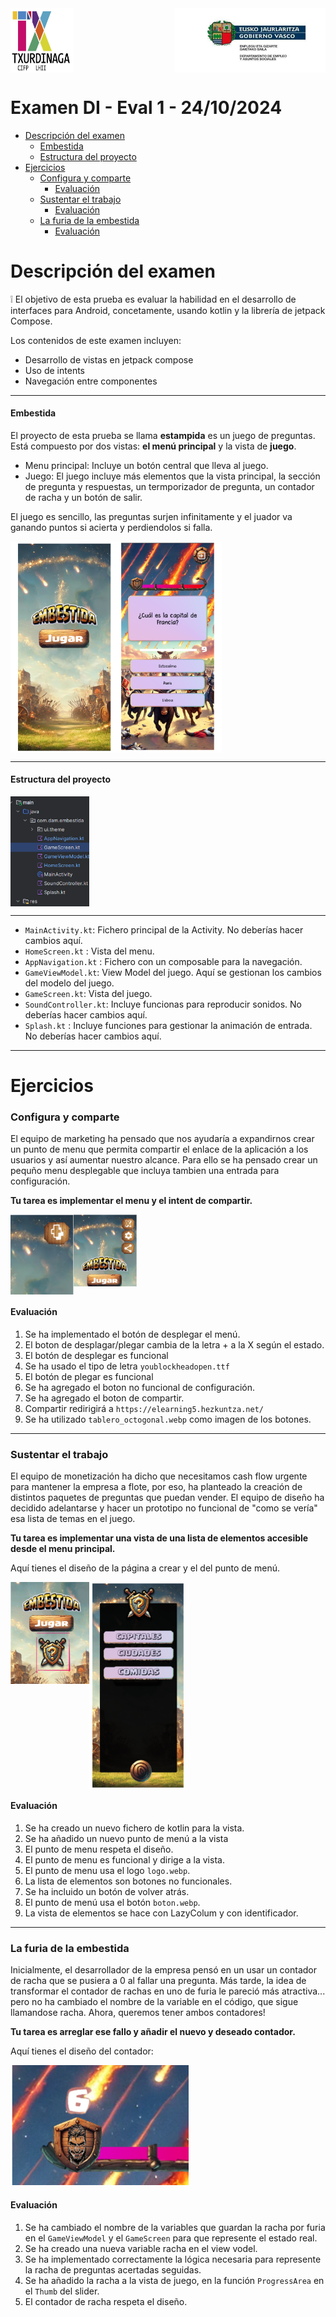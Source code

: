 <div style="display: flex; justify-content: space-between;">
  <img src="image-1.png" alt="alt text" style="width: 20%;">
  <img src="logoEusko.png" alt="alt text" style="width: 48%;">
</div>

# Examen DI - Eval 1 - 24/10/2024

- [Descripción del examen](#descripción-del-examen)
  - [Embestida](#embestida)
  - [Estructura del proyecto](#estructura-del-proyecto)
- [Ejercicios](#ejercicios)
    - [Configura y comparte](#configura-y-comparte)
        - [Evaluación](#evaluación)
    - [Sustentar el trabajo](#sustentar-el-trabajo)
        - [Evaluación](#evaluación-1)
    - [La furia de la embestida](#la-furia-de-la-embestida)
        - [Evaluación](#evaluación-2)

# Descripción del examen

:grey_exclamation: El objetivo de esta prueba es evaluar la habilidad en el desarrollo de interfaces para Android, concetamente, usando kotlin y la librería de jetpack Compose.

Los contenidos de este examen incluyen:
- Desarrollo de vistas en jetpack compose
- Uso de intents
- Navegación entre componentes


---
#### Embestida

El proyecto de esta prueba se llama **estampida** es un juego de preguntas. Está compuesto por dos vistas: **el menú principal** y la vista de **juego**.
- Menu principal: Incluye un botón central que lleva al juego.
- Juego: El juego incluye más elementos que la vista principal, la sección de pregunta y respuestas, un termporizador de pregunta, un contador de racha y un botón de salir.

El juego es sencillo, las preguntas surjen infinitamente y el juador va ganando puntos si acierta y perdiendolos si falla.


<div style="display: flex; justify-content: space-between;">
  <img src="estampida.png" alt="alt text" style="width: 67%;">
</div>


---

#### Estructura del proyecto

<div style="display: flex; justify-content: left;">
  <img src="image-5.png" alt="alt text" style="width: 25%; height: 25%">
</div>

---

- `MainActivity.kt`: Fichero principal de la Activity. No deberías hacer cambios aquí.
- `HomeScreen.kt` : Vista del menu.
- `AppNavigation.kt` : Fichero con un composable para la navegación.
- `GameViewModel.kt`: View Model del juego. Aquí se gestionan los cambios del modelo del juego.
- `GameScreen.kt`: Vista del juego.
- `SoundController.kt`: Incluye funcionas para reproducir sonidos. No deberías hacer cambios aquí.
- `Splash.kt` : Incluye funciones para gestionar la animación de entrada. No deberías hacer cambios aquí.


---

# Ejercicios

### Configura y comparte

El equipo de marketing ha pensado que nos ayudaría a expandirnos crear un punto de menu que permita compartir el enlace de la aplicación a los usuarios y así aumentar nuestro alcance. Para ello se ha pensado crear un pequño menu desplegable que incluya tambien una entrada para configuración.

**Tu tarea es implementar el menu y el intent de compartir.**

<div style="display: flex; justify-content: left;">
  <img src="image-11.png" alt="alt text" style="width: 20%; height: 20%">
    <img src="image-10.png" alt="alt text"  style="width: 20%; height: 20%">
</div>

#### Evaluación
1. Se ha implementado el botón de desplegar el menú.
2. El boton de desplagar/plegar cambia de la letra + a la X según el estado.
3. El botón de desplegar es funcional
4. Se ha usado el tipo de letra `youblockheadopen.ttf`
5. El botón de plegar es funcional
6. Se ha agregado el boton no funcional de configuración.
6. Se ha agregado el boton de compartir.
7. Compartir redirigirá a `https://elearning5.hezkuntza.net/`
8. Se ha utilizado `tablero_octogonal.webp` como imagen de los botones.


---

###  Sustentar el trabajo

El equipo de monetización ha dicho que necesitamos cash flow urgente para mantener la empresa a flote, por eso, ha planteado la creación de distintos paquetes de preguntas que puedan vender. El equipo de diseño ha decidido adelantarse y hacer un prototipo no funcional de "como se vería" esa lista de temas en el juego.

**Tu tarea es implementar una vista de una lista de elementos accesible desde el menu principal.**

Aquí tienes el diseño de la página a crear y el del punto de menú.

<div style="display: flex; justify-content: left;">
  <img src="image-7.png" alt="alt text" style="width: 25%; height: 20%">
    <img src="image-9.png" alt="alt text"  style="width: 30%; height: 25%">
</div>

#### Evaluación

1. Se ha creado un nuevo fichero de kotlin para la vista.
2. Se ha añadido un nuevo punto de menú a la vista
3. El punto de menu respeta el diseño.
4. El punto de menu es funcional y dirige a la vista.
5. El punto de menu usa el logo `logo.webp`.
6. La lista de elementos son botones no funcionales.
7. Se ha incluido un botón de volver atrás.
8. El punto de menú usa el botón `boton.webp`.
9. La vista de elementos se hace con LazyColum y con identificador.

---

### La furia de la embestida
Inicialmente, el desarrollador de la empresa pensó en un usar un contador de racha que se pusiera a 0 al fallar una pregunta. Más tarde, la idea de transformar el contador de rachas en uno de furia le pareció más atractiva... pero no ha cambiado el nombre de la variable en el código, que sigue llamandose racha. Ahora, queremos tener ambos contadores!

**Tu tarea es arreglar ese fallo y añadir el nuevo y deseado contador.**

Aquí tienes el diseño del contador:

![alt text](image-4.png)

#### Evaluación
1. Se ha cambiado el nombre de la variables que guardan la racha por furia en el `GameViewModel` y el `GameScreen` para que represente el estado real.
2. Se ha creado una nueva variable racha en el view vodel.
3. Se ha implementado correctamente la lógica necesaria para represente la racha de preguntas acertadas seguidas.
4. Se ha añadido la racha a la vista de juego, en la función `ProgressArea` en el `Thumb` del slider.
5. El contador de racha respeta el diseño.

